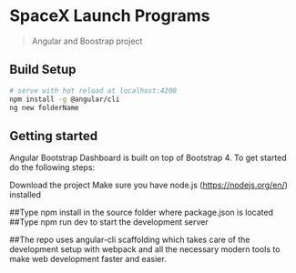 # SpaceX Launch Programs

> Angular and Boostrap project

## Build Setup

``` bash
# serve with hot reload at localhost:4200
npm install -g @angular/cli
ng new folderName
```

## Getting started
Angular Bootstrap Dashboard is built on top of Bootstrap 4. To get started do the following steps:

Download the project
Make sure you have node.js (https://nodejs.org/en/) installed

##Type npm install in the source folder where package.json is located
##Type npm run dev to start the development server

##The repo uses angular-cli scaffolding which takes care of the development setup with webpack and all the necessary modern tools to make web development faster and easier.







